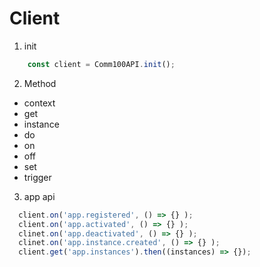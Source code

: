 # Client

1. init

```javascript
    const client = Comm100API.init();
```

2. Method

  - context
  - get
  - instance
  - do
  - on
  - off
  - set
  - trigger

3. app api

  ```javascript
    client.on('app.registered', () => {} );
    client.on('app.activated', () => {} );
    clinet.on('app.deactivated', () => {} );
    clinet.on('app.instance.created', () => {} );
    client.get('app.instances').then((instances) => {});
  ```